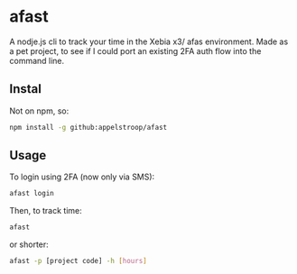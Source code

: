 # afast

A nodje.js cli to track your time in the Xebia x3/ afas environment. Made as a pet project, to see if I could port an existing 2FA auth flow into the command line.

## Instal

Not on npm, so:

```sh
npm install -g github:appelstroop/afast
```

## Usage

To login using 2FA (now only via SMS):

```sh
afast login
```

Then, to track time:

```sh
afast
```

or shorter:

```sh
afast -p [project code] -h [hours]
```
